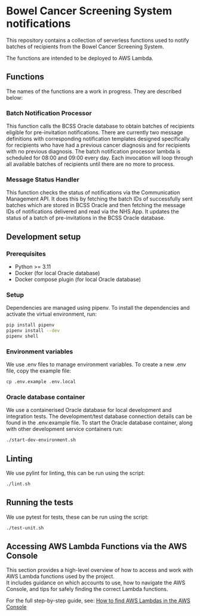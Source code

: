 # Bowel Cancer Screening System notifications

This repository contains a collection of serverless functions used to notify batches of recipients from the Bowel Cancer Screening System.

The functions are intended to be deployed to AWS Lambda.

## Functions

The names of the functions are a work in progress. They are described below:


### Batch Notification Processor

This function calls the BCSS Oracle database to obtain batches of recipients eligible for pre-invitation notifications.
There are currently two message definitions with corresponding notification templates designed specifically for recipients who have had a previous cancer diagnosis and for recipients with no previous diagnosis.
The batch notification processor lambda is scheduled for 08:00 and 09:00 every day. Each invocation will loop through all available batches of recipients until there are no more to process.


### Message Status Handler

This function checks the status of notifications via the Communication Management API.
It does this by fetching the batch IDs of successfully sent batches which are stored in BCSS Oracle and then fetching the message IDs of notifications delivered and read via the NHS App.
It updates the status of a batch of pre-invitations in the BCSS Oracle database.


## Development setup

### Prerequisites

- Python >= 3.11
- Docker (for local Oracle database)
- Docker compose plugin (for local Oracle database)

### Setup

Dependencies are managed using pipenv. To install the dependencies and activate the virtual environment, run:

```bash
pip install pipenv
pipenv install --dev
pipenv shell
```

### Environment variables

We use .env files to manage environment variables. To create a new .env file, copy the example file:

```bash
cp .env.example .env.local
```

### Oracle database container

We use a containerised Oracle database for local development and integration tests.
The development/test database connection details can be found in the .env.example file.
To start the Oracle database container, along with other development service containers run:

```bash
./start-dev-environment.sh
```


## Linting

We use pylint for linting, this can be run using the script:

```bash
./lint.sh
```

## Running the tests

We use pytest for tests, these can be run using the script:

```bash
./test-unit.sh
```

## Accessing AWS Lambda Functions via the AWS Console

This section provides a high-level overview of how to access and work with AWS Lambda functions used by the project.  
It includes guidance on which accounts to use, how to navigate the AWS Console, and tips for safely finding the correct Lambda functions.

For the full step-by-step guide, see: [How to find AWS Lambdas in the AWS Console](docs/access-aws-lambdas.md)

